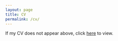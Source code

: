 ```yaml
---
layout: page
title: CV
permalink: /cv/
---
```

<object data="/Coburn_CV.pdf" width="1000" height="1000" type='application/pdf'/>

If my CV does not appear above, click [here](/Coburn_CV.pdf) to view.
